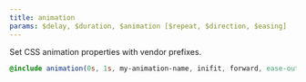 ```yaml
---
title: animation
params: $delay, $duration, $animation [$repeat, $direction, $easing]
---
```


Set CSS animation properties with vendor prefixes.

```scss
@include animation(0s, 1s, my-animation-name, inifit, forward, ease-out);
```
